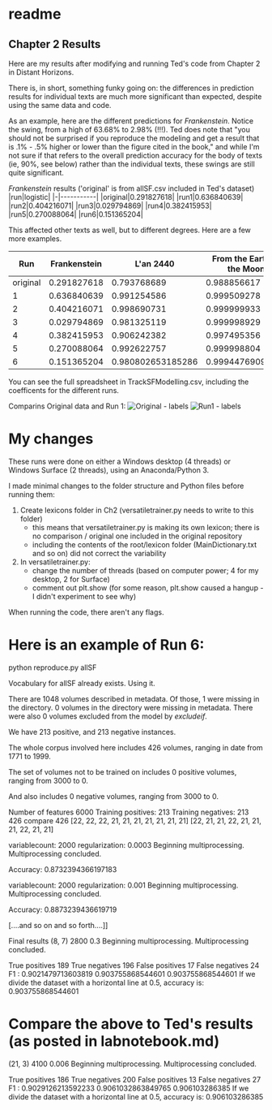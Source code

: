# readme
## Chapter 2 Results
Here are my results after modifying and running Ted's code from Chapter 2 in Distant Horizons. 

There is, in short, something funky going on: the differences in prediction results for individual texts are much more significant than expected, despite using the same data and code.

As an example, here are the different predictions for *Frankenstein*. Notice the swing, from a high of 63.68% to 2.98% (!!!). Ted does note that "you should not be surprised if you reproduce the modeling and get a result that is .1% - .5% higher or lower than the figure cited in the book," and while I'm not sure if that refers to the overall prediction accuracy for the body of texts (ie, 90%, see below) rather than the individual texts, these swings are still quite significant. 

*Frankenstein* results ('original' is from allSF.csv included in Ted's dataset)
|run|logistic|
|-|-----------|
|original|0.291827618| 
|run1|0.636840639| 
|run2|0.404216071| 
|run3|0.029794869| 
|run4|0.382415953| 
|run5|0.270088064| 
|run6|0.151365204|

This affected other texts as well, but to different degrees. Here are a few more examples.

|Run     |Frankenstein|L'an 2440  |From the Earth to the Moon|Neuromancer|Agrippa's Daughter|A Woman of the People|
|--------|------------|-----------|--------------------------|-----------|------------------|---------------------|
|original|0.291827618 |0.793768689|0.988856617               |0.660413425|0.259849582       |0.016881402          |
|1       |0.636840639 |0.991254586|0.999509278               |0.847632468|0.231697029       |0.009060675          |
|2       |0.404216071 |0.998690731|0.999999933               |0.948346372|0.1375839         |0.000222228          |
|3       |0.029794869 |0.981325119|0.999998929               |0.646468286|0.048015755       |0.000120089          |
|4       |0.382415953 |0.906242382|0.997495356               |0.832725942|0.196895609       |0.033855328          |
|5       |0.270088064 |0.992622757|0.999998804               |0.979639867|0.179094876       |0.002039043          |
|6		|0.151365204	|0.980802653185286|0.99944769095168|0.559788206462384|0.361590290782822|0.00152886269231822|

You can see the full spreadsheet in TrackSFModelling.csv, including the coefficents for the different runs.

Comparins Original data and Run 1:
![Original - labels](https://user-images.githubusercontent.com/12994156/183687565-7221e52e-8a87-4b29-93df-d4eb8b8be483.jpg)
![Run1 - labels](https://user-images.githubusercontent.com/12994156/183687651-2bab91df-e47a-4ebf-bdba-38882b5f72ea.jpg)



# My changes

These runs were done on either a Windows desktop (4 threads) or Windows Surface (2 threads), using an Anaconda/Python 3. 

I made minimal changes to the folder structure and Python files before running them:
 
1. Create lexicons folder in Ch2 (versatiletrainer.py needs to write to this folder)
	- this means that versatiletrainer.py is making its own lexicon; there is no comparison / original one included in the original repository
	- including the contents of the root/lexicon folder (MainDictionary.txt and so on) did not correct the variability
2. In versatiletrainer.py:
	- change the number of threads (based on computer power; 4 for my desktop, 2 for Surface)
	- comment out plt.show (for some reason, plt.show caused a hangup - I didn't experiment to see why)

When running the code, there aren't any flags.

# Here is an example of Run 6:

python reproduce.py allSF

Vocabulary for allSF already exists. Using it.

There are 1048 volumes described in metadata.
Of those, 1 were missing in the directory.
0 volumes in the directory were missing in metadata.
There were also 0 volumes excluded from the model by *excludeif*.

We have 213 positive, and 213 negative instances.

The whole corpus involved here includes 426 volumes, ranging in date from 1771 to 1999.

The set of volumes not to be trained on includes 0 positive volumes, ranging from 3000 to 0.

And also includes 0 negative volumes, ranging from 3000 to 0.

Number of features 6000
Training positives: 213
Training negatives: 213
426
compare
426
[22, 22, 22, 21, 21, 21, 21, 21, 21, 21]
[22, 21, 21, 22, 21, 21, 21, 22, 21, 21]

variablecount: 2000  regularization: 0.0003
Beginning multiprocessing.
Multiprocessing concluded.

Accuracy: 0.8732394366197183

variablecount: 2000  regularization: 0.001
Beginning multiprocessing.
Multiprocessing concluded.

Accuracy: 0.8873239436619719

[....and so on and so forth....]]


Final results
(8, 7)
2800 0.3
Beginning multiprocessing.
Multiprocessing concluded.

True positives 189
True negatives 196
False positives 17
False negatives 24
F1 : 0.9021479713603819
0.903755868544601 0.903755868544601
If we divide the dataset with a horizontal line at 0.5, accuracy is:  0.903755868544601


# Compare the above to Ted's results (as posted in labnotebook.md)

(21, 3) 
4100 0.006 
Beginning multiprocessing. 
Multiprocessing concluded.

True positives 186 
True negatives 200 
False positives 13 
False negatives 27 
F1 : 0.9029126213592233 
0.9061032863849765 0.906103286385 
If we divide the dataset with a horizontal line at 0.5, accuracy is: 0.906103286385

